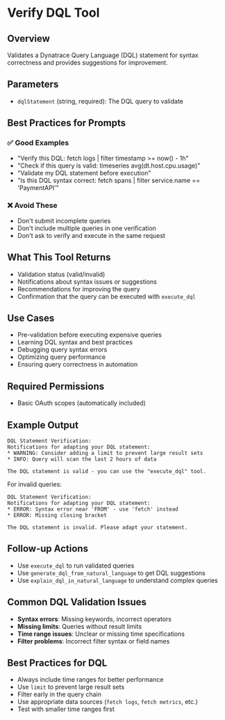 # Verify DQL Tool

## Overview

Validates a Dynatrace Query Language (DQL) statement for syntax correctness and provides suggestions for improvement.

## Parameters

- `dqlStatement` (string, required): The DQL query to validate

## Best Practices for Prompts

### ✅ Good Examples

- "Verify this DQL: fetch logs | filter timestamp >= now() - 1h"
- "Check if this query is valid: timeseries avg(dt.host.cpu.usage)"
- "Validate my DQL statement before execution"
- "Is this DQL syntax correct: fetch spans | filter service.name == 'PaymentAPI'"

### ❌ Avoid These

- Don't submit incomplete queries
- Don't include multiple queries in one verification
- Don't ask to verify and execute in the same request

## What This Tool Returns

- Validation status (valid/invalid)
- Notifications about syntax issues or suggestions
- Recommendations for improving the query
- Confirmation that the query can be executed with `execute_dql`

## Use Cases

- Pre-validation before executing expensive queries
- Learning DQL syntax and best practices
- Debugging query syntax errors
- Optimizing query performance
- Ensuring query correctness in automation

## Required Permissions

- Basic OAuth scopes (automatically included)

## Example Output

```text
DQL Statement Verification:
Notifications for adapting your DQL statement:
* WARNING: Consider adding a limit to prevent large result sets
* INFO: Query will scan the last 2 hours of data

The DQL statement is valid - you can use the "execute_dql" tool.
```

For invalid queries:

```text
DQL Statement Verification:
Notifications for adapting your DQL statement:
* ERROR: Syntax error near 'FROM' - use 'fetch' instead
* ERROR: Missing closing bracket

The DQL statement is invalid. Please adapt your statement.
```

## Follow-up Actions

- Use `execute_dql` to run validated queries
- Use `generate_dql_from_natural_language` to get DQL suggestions
- Use `explain_dql_in_natural_language` to understand complex queries

## Common DQL Validation Issues

- **Syntax errors**: Missing keywords, incorrect operators
- **Missing limits**: Queries without result limits
- **Time range issues**: Unclear or missing time specifications
- **Filter problems**: Incorrect filter syntax or field names

## Best Practices for DQL

- Always include time ranges for better performance
- Use `limit` to prevent large result sets
- Filter early in the query chain
- Use appropriate data sources (`fetch logs`, `fetch metrics`, etc.)
- Test with smaller time ranges first
